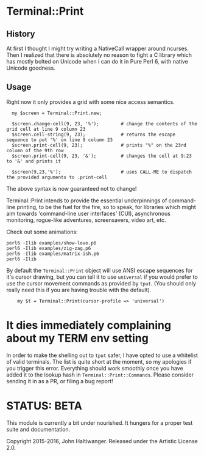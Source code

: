 # Terminal::Print

## History

At first I thought I might try writing a NativeCall wrapper around ncurses. Then I realized that there is absolutely no reason to fight a C library which has mostly bolted on Unicode when I can do it in Pure Perl 6, with native Unicode goodness.

## Usage

Right now it only provides a grid with some nice access semantics.

````
  my $screen = Terminal::Print.new;

  $screen.change-cell(9, 23, '%');        # change the contents of the grid cell at line 9 column 23
  $screen.cell-string(9, 23);             # returns the escape sequence to put '%' on line 9 column 23
  $screen.print-cell(9, 23);              # prints "%" on the 23rd column of the 9th row
  $screen.print-cell(9, 23, '&');         # changes the cell at 9:23 to '&' and prints it

  $screen(9,23,'%');                      # uses CALL-ME to dispatch the provided arguments to .print-cell
````

The above syntax is now guaranteed not to change!

Terminal::Print intends to provide the essential underpinnings of command-line printing, to be the fuel for the fire, so to speak, for libraries which might aim towards 'command-line user interfaces' (CUI), asynchronous monitoring, rogue-like adventures, screensavers, video art, etc.

Check out some animations:
````
perl6 -Ilib examples/show-love.p6
perl6 -Ilib examples/zig-zag.p6
perl6 -Ilib examples/matrix-ish.p6
perl6 -Ilib
````

By default the `Terminal::Print` object will use ANSI escape sequences for it's cursor drawing, but you can tell it to use `universal` if you would prefer to use the cursor movement commands as provided by `tput`. (You should only really need this if you are having trouble with the default).

```
    my $t = Terminal::Print(cursor-profile => 'universal')
```

# It dies immediately complaining about my TERM env setting

In order to make the shelling out to `tput` safer, I have opted to use a whitelist of
valid terminals. The list is quite short at the moment, so my apologies if you trigger
this error. Everything should work smoothly once you have added it to the lookup hash
in `Terminal::Print::Commands`. Please consider sending it in as a PR, or filing a bug
report!

# STATUS: BETA

This module is currently a bit under nourished. It hungers for a proper test suite and documentation.

Copyright 2015-2016, John Haltiwanger. Released under the Artistic License 2.0.
